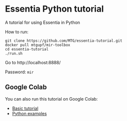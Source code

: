 # Essentia Python tutorial
A tutorial for using Essentia in Python

How to run:

```
git clone https://github.com/MTG/essentia-tutorial.git
docker pull mtgupf/mir-toolbox
cd essentia-tutorial
./run.sh
```

Go to http://localhost:8888/

Password: `mir`

## Google Colab
You can also run this tutorial on Google Colab:
- [Basic tutorial](https://colab.research.google.com/github/MTG/essentia-tutorial/blob/master/essentia_python_tutorial.ipynb)
- [Python examples](https://colab.research.google.com/github/MTG/essentia-tutorial/blob/master/essentia_python_examples.ipynb)
